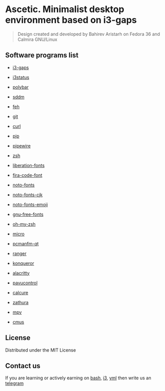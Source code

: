 # Ascetic. Minimalist desktop environment based on i3-gaps 
> Design created and developed by Bahirev Aristarh on Fedora 36 and Calmira GNU/Linux

## Software programs list
+ [i3-gaps](https://github.com/Airblader/i3)
+ [i3status](https://github.com/i3/i3status)
+ [polybar](https://github.com/polybar/polybar)
+ [sddm](https://github.com/sddm/sddm)

+ [feh](https://github.com/derf/feh)
+ [git](https://github.com/git/git)
+ [curl](https://github.com/curl/curl)
+ [pip](https://github.com/pypa/pip)
+ [pipewire](https://github.com/PipeWire/pipewire)
+ [zsh](https://www.zsh.org/)

+ [liberation-fonts](https://github.com/liberationfonts/liberation-fonts)
+ [fira-code-font](https://github.com/tonsky/FiraCode)
+ [noto-fonts](https://github.com/googlefonts/noto-fonts)
+ [noto-fonts-cjk](https://github.com/googlefonts/noto-cjk)
+ [noto-fonts-emoji](https://github.com/googlefonts/noto-emoji)
+ [gnu-free-fonts](https://github.com/Maxattax97/gnu-freefont)
+ [oh-my-zsh](https://github.com/ohmyzsh/ohmyzsh)

+ [micro](https://github.com/zyedidia/micro)
+ [pcmanfm-qt](https://github.com/lxqt/pcmanfm-qt)
+ [ranger](https://github.com/ranger/ranger)
+ [konqueror](https://github.com/KDE/konqueror)
+ [alacritty](https://github.com/alacritty/alacritty)
+ [pavucontrol](https://github.com/pulseaudio/pavucontrol)
+ [calcure](https://github.com/anufrievroman/calcure)
+ [zathura](https://github.com/pwmt/zathura)
+ [mpv](https://github.com/mpv-player/mpv)
+ [cmus](https://github.com/cmus/cmus)

## License
Distributed under the MIT License

## Contact us
If you are learning or actively earning on [bash](https://www.freecodecamp.org/news/shell-scripting-crash-course-how-to-write-bash-scripts-in-linux/), [i3](https://i3wm.org/docs/userguide.html), [yml](https://www.educative.io/blog/yaml-tutorial) then write us an [telegram](https://t.me/bahirev_aristarh)
